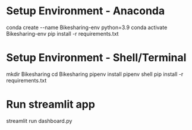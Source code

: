 # Setup Environment - Anaconda
conda create --name Bikesharing-env python=3.9
conda activate Bikesharing-env
pip install -r requirements.txt

# Setup Environment - Shell/Terminal
mkdir Bikesharing
cd Bikesharing
pipenv install
pipenv shell
pip install -r requirements.txt

# Run streamlit app
streamlit run dashboard.py
